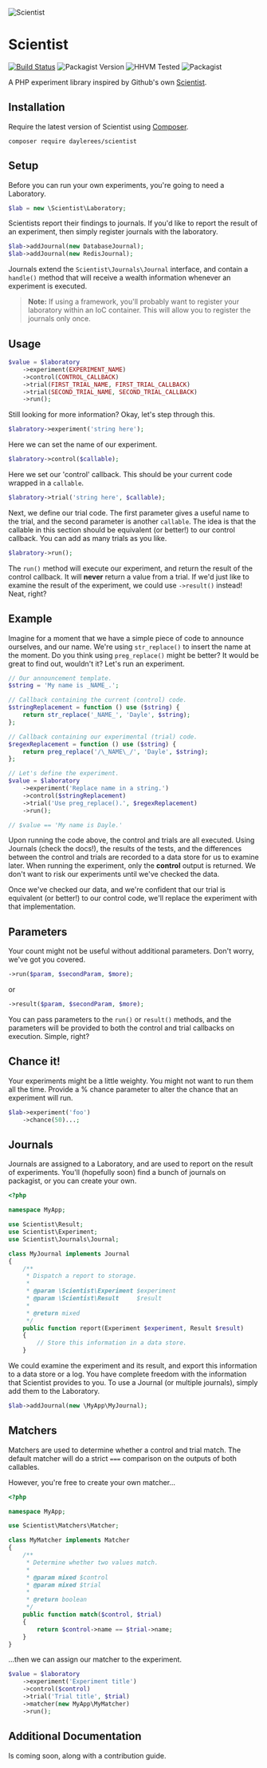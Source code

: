 ![Scientist](scientist.png)

# Scientist

[![Build Status](https://travis-ci.org/daylerees/scientist.svg?branch=master)](https://travis-ci.org/daylerees/scientist)
![Packagist Version](https://img.shields.io/packagist/v/daylerees/scientist.svg)
![HHVM Tested](https://img.shields.io/hhvm/daylerees/scientist.svg)
![Packagist](https://img.shields.io/packagist/dt/daylerees/scientist.svg)

A PHP experiment library inspired by Github's own [Scientist](https://github.com/github/scientist).

## Installation

Require the latest version of Scientist using [Composer](https://getcomposer.org/).

    composer require daylerees/scientist

## Setup

Before you can run your own experiments, you're going to need  a Laboratory.

```php
$lab = new \Scientist\Laboratory;
```

Scientists report their findings to journals. If you'd like to report the result of an experiment, then simply register journals with the laboratory.

```php
$lab->addJournal(new DatabaseJournal);
$lab->addJournal(new RedisJournal);
```

Journals extend the `Scientist\Journals\Journal` interface, and contain a `handle()` method that will receive a wealth information whenever an experiment is executed.

> **Note:** If using a framework, you'll probably want to register your laboratory within an IoC container. This will allow you to register the journals only once.

## Usage

```php
$value = $laboratory
    ->experiment(EXPERIMENT_NAME)
    ->control(CONTROL_CALLBACK)
    ->trial(FIRST_TRIAL_NAME, FIRST_TRIAL_CALLBACK)
    ->trial(SECOND_TRIAL_NAME, SECOND_TRIAL_CALLBACK)
    ->run();
```

Still looking for more information? Okay, let's step through this.

```php
$labratory->experiment('string here');
```

Here we can set the name of our experiment.

```php
$labratory->control($callable);
```

Here we set our 'control' callback. This should be your current code wrapped in a `callable`.

```php
$labratory->trial('string here', $callable);
```

Next, we define our trial code. The first parameter gives a useful name to the trial, and the second parameter is another `callable`. The idea is that the callable in this section should be equivalent (or better!) to our control callback. You can add as many trials as you like.

```php
$labratory->run();
```

The `run()` method will execute our experiment, and return the result of the control callback. It will **never** return a value from a trial. If we'd just like to examine the result of the experiment, we could use `->result()` instead! Neat, right?

## Example

Imagine for a moment that we have a simple piece of code to announce ourselves, and our name. We're using `str_replace()` to insert the name at the moment. Do you think using `preg_replace()` might be better? It would be great to find out, wouldn't it? Let's run an experiment.

```php
// Our announcement template.
$string = 'My name is _NAME_.';

// Callback containing the current (control) code.
$stringReplacement = function () use ($string) {
    return str_replace('_NAME_', 'Dayle', $string);
};

// Callback containing our experimental (trial) code.
$regexReplacement = function () use ($string) {
    return preg_replace('/\_NAME\_/', 'Dayle', $string);
};

// Let's define the experiment.
$value = $laboratory
    ->experiment('Replace name in a string.')
    ->control($stringReplacement)
    ->trial('Use preg_replace().', $regexReplacement)
    ->run();

// $value == 'My name is Dayle.'
```

Upon running the code above, the control and trials are all executed. Using Journals (check the docs!), the results of the tests, and the differences between the control and trials are recorded to a data store for us to examine later. When running the experiment, only the **control** output is returned. We don't want to risk our experiments until we've checked the data.

Once we've checked our data, and we're confident that our trial is equivalent (or better!) to our control code, we'll replace the experiment with that implementation.

## Parameters

Your count might not be useful without additional parameters. Don't worry, we've got you covered.

```php
->run($param, $secondParam, $more);
```

or

```php
->result($param, $secondParam, $more);
```

You can pass parameters to the `run()` or `result()` methods, and the parameters will be provided to both the control and trial callbacks on execution. Simple, right?

## Chance it!

Your experiments might be a little weighty. You might not want to run them all the time. Provide a % chance parameter to alter the chance that an experiment will run.

```php
$lab->experiment('foo')
    ->chance(50)...;
```

## Journals

Journals are assigned to a Laboratory, and are used to report on the result of experiments. You'll (hopefully soon) find a bunch of journals on packagist, or you can create your own.

```php
<?php

namespace MyApp;

use Scientist\Result;
use Scientist\Experiment;
use Scientist\Journals\Journal;

class MyJournal implements Journal
{
    /**
     * Dispatch a report to storage.
     *
     * @param \Scientist\Experiment $experiment
     * @param \Scientist\Result     $result
     *
     * @return mixed
     */
    public function report(Experiment $experiment, Result $result)
    {
        // Store this information in a data store.
    }
```

We could examine the experiment and its result, and export this information to a data store or a log. You have complete freedom with the information that Scientist provides to you. To use a Journal (or multiple journals), simply add them to the Laboratory.

```php
$lab->addJournal(new \MyApp\MyJournal);
```

## Matchers

Matchers are used to determine whether a control and trial match. The default matcher will do a strict `===` comparison on the outputs of both callables.

However, you're free to create your own matcher...

```php
<?php

namespace MyApp;

use Scientist\Matchers\Matcher;

class MyMatcher implements Matcher
{
    /**
     * Determine whether two values match.
     *
     * @param mixed $control
     * @param mixed $trial
     *
     * @return boolean
     */
    public function match($control, $trial)
    {
        return $control->name == $trial->name;
    }
}
```

...then we can assign our matcher to the experiment.

```php
$value = $laboratory
    ->experiment('Experiment title')
    ->control($control)
    ->trial('Trial title', $trial)
    ->matcher(new MyApp\MyMatcher)
    ->run();
```

## Additional Documentation

Is coming soon, along with a contribution guide.
